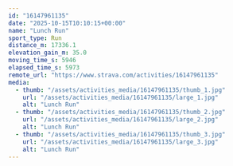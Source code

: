 ```yaml
---
id: "16147961135"
date: "2025-10-15T10:10:15+00:00"
name: "Lunch Run"
sport_type: Run
distance_m: 17336.1
elevation_gain_m: 35.0
moving_time_s: 5946
elapsed_time_s: 5973
remote_url: "https://www.strava.com/activities/16147961135"
media:
  - thumb: "/assets/activities_media/16147961135/thumb_1.jpg"
    url: "/assets/activities_media/16147961135/large_1.jpg"
    alt: "Lunch Run"
  - thumb: "/assets/activities_media/16147961135/thumb_2.jpg"
    url: "/assets/activities_media/16147961135/large_2.jpg"
    alt: "Lunch Run"
  - thumb: "/assets/activities_media/16147961135/thumb_3.jpg"
    url: "/assets/activities_media/16147961135/large_3.jpg"
    alt: "Lunch Run"
---
```


